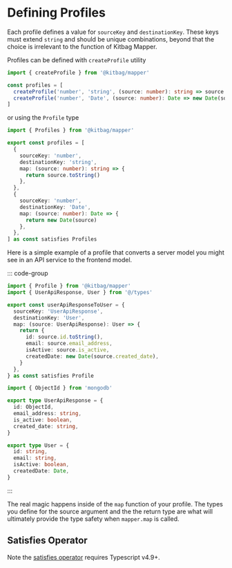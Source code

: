 # Defining Profiles

Each profile defines a value for `sourceKey` and `destinationKey`. These keys must extend `string` and should be unique combinations, beyond that the choice is irrelevant to the function of Kitbag Mapper.

Profiles can be defined with `createProfile` utility

```ts
import { createProfile } from '@kitbag/mapper'

const profiles = [
  createProfile('number', 'string', (source: number): string => source.toString()),
  createProfile('number', 'Date', (source: number): Date => new Date(source)),
]
```

or using the `Profile` type

```ts
import { Profiles } from '@kitbag/mapper'

export const profiles = [
  {
    sourceKey: 'number',
    destinationKey: 'string',
    map: (source: number): string => {
      return source.toString()
    },
  },
  {
    sourceKey: 'number',
    destinationKey: 'Date',
    map: (source: number): Date => {
      return new Date(source)
    },
  },
] as const satisfies Profiles
```

Here is a simple example of a profile that converts a server model you might see in an API service to the frontend model.

::: code-group

```ts [maps/user.ts]
import { Profile } from '@kitbag/mapper'
import { UserApiResponse, User } from '@/types'

export const userApiResponseToUser = {
  sourceKey: 'UserApiResponse',
  destinationKey: 'User',
  map: (source: UserApiResponse): User => {
    return {
      id: source.id.toString(),
      email: source.email_address,
      isActive: source.is_active,
      createdDate: new Date(source.created_date),
    }
  },
} as const satisfies Profile
```

```ts [types/UserApiResponse.ts]
import { ObjectId } from 'mongodb'

export type UserApiResponse = {
  id: ObjectId,
  email_address: string,
  is_active: boolean,
  created_date: string,
}
```

```ts [types/User.ts]
export type User = {
  id: string,
  email: string,
  isActive: boolean,
  createdDate: Date,
}
```

:::

The real magic happens inside of the `map` function of your profile. The types you define for the source argument and the the return type are what will ultimately provide the type safety when `mapper.map` is called.

## Satisfies Operator

Note the [satisfies operator](https://www.typescriptlang.org/docs/handbook/release-notes/typescript-4-9.html#the-satisfies-operator) requires Typescript v4.9+.
